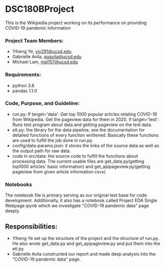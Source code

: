 # DSC180BProject

This is the Wikipedia project working on its performance on providing COVID-19 pandemic information

### Project Team Members:
- Yiheng Ye, yiy291@ucsd.edu
- Gabrielle Avila, ggavila@ucsd.edu
- Michael Lam, mel157@ucsd.edu

### Requirements:
- python 3.8
- pandas 1.1.0

### Code, Purpose, and Guideline:

- run.py: If target='data': Get top 1000 popular articles relating COVID-19 from Wikipedia. Get the pageview data for them in 2020.
          If target='test': Runs test program about data and getting pageview on the test data.
- elt.py: the library for the data pipeline, see the documentation for detailed functions of every function writtened. Basically
          these functions are used to fulfill the job done in run.py.
- config/data-params.json: it stores the links of the source data as well as the output path for raw data.
- code in src/data: the source code to fulfill the functions about processing data. The current usable files are get_data.py(getting top1000 articles'
  basic information) and get_apipageview.py(getting pageview from given article information csvs)

### Notebooks
The notebook file is primary serving as our original test base for code development. Additionally, it also has a notebook called Project EDA Single Webpage.ipynb which we investigate "COVID-19 pandemic data" page deeply.

## Responsibilities:
- Yiheng Ye set up the structure of the project and the structure of run.py. He also wrote get_data.py and get_apipageview.py and put them into the etl.py
- Gabrielle Avila constructed our report and made deep analysis into the "COVID-19 pandemic data" page.